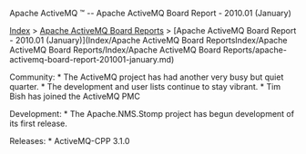 Apache ActiveMQ ™ -- Apache ActiveMQ Board Report - 2010.01 (January) 

[Index](index.html) > [Apache ActiveMQ Board Reports](apache-activemq-Developers/board-reports.md) > [Apache ActiveMQ Board Report - 2010.01 (January)](Index/Apache ActiveMQ Board ReportsIndex/Apache ActiveMQ Board Reports/Index/Apache ActiveMQ Board Reports/apache-activemq-board-report-201001-january.md)


Community:
 \* The ActiveMQ project has had another very busy but quiet quarter.
 \* The development and user lists continue to stay vibrant.
 \* Tim Bish has joined the ActiveMQ PMC

Development:
 \* The Apache.NMS.Stomp project has begun development of its first release.
 

Releases:
 \* ActiveMQ-CPP 3.1.0

